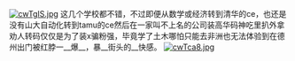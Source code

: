 [![cwTgIS.jpg](https://z3.ax1x.com/2021/04/11/cwTgIS.jpg)](https://imgtu.com/i/cwTgIS)
这几个学校都不错，不过即便从数学或经济转到清华的ce，也还是没有山大自动化转到tamu的ce然后在一家叫不上名的公司装高华码神吃里扒外拿劝人转码仅仅是为了装x骗粉强，毕竟学了土木哪怕只能去非洲也无法体验到在德州出门被红脖一__爆__，暴__街头的__快感。
[![cwTca8.jpg](https://z3.ax1x.com/2021/04/11/cwTca8.jpg)](https://imgtu.com/i/cwTca8)
